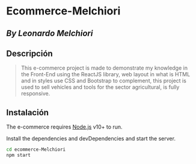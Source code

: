 # Ecommerce-Melchiori
## _By Leonardo Melchiori_

## Descripción

>This e-commerce project is made to demonstrate my knowledge in the Front-End using the ReactJS library, web layout in what is HTML and in styles use CSS and Bootstrap to complement, this project is used to sell vehicles and tools for the sector agricultural, is fully responsive.

## Instalación

The e-commerce requires [Node.js](https://nodejs.org/) v10+ to run.

Install the dependencies and devDependencies and start the server.

```sh
cd ecommerce-Melchiori
npm start
```

